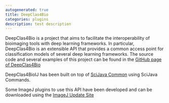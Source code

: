 ```yaml
---
autogenerated: true
title: DeepClas4Bio
categories: plugins
description: test description
---
```


DeepClas4Bio is a project that aims to facilitate the interoperability of bioimaging tools with deep learning frameworks. In particular, DeepClas4Bio is an extensible API that provides a common access point for classification models of several deep learning frameworks. The source code and several examples of this project can be found in the [GitHub page of DeepClas4Bio](https://github.com/adines/DeepClas4Bio)

DeepClas4BioIJ has been built on top of [SciJava Common](https://imagej.net/SciJava_Common) using SciJava Commands.

Some ImageJ plugins to use this API have been developed and can be downloaded using the [ImageJ Update Site](http://sites.imagej.net/Adines/)
